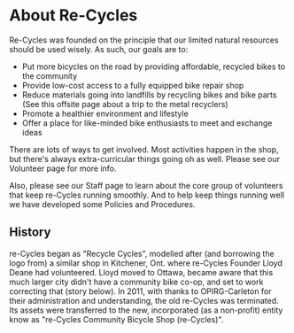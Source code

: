 # About Re-Cycles

Re-Cycles was founded on the principle that our limited natural resources should be used wisely. As such, our goals are to:

- Put more bicycles on the road by providing affordable, recycled bikes to the community
- Provide low-cost access to a fully equipped bike repair shop
- Reduce materials going into landfills by recycling bikes and bike parts (See this offsite page about a trip to the metal recyclers)
- Promote a healthier environment and lifestyle
- Offer a place for like-minded bike enthusiasts to meet and exchange ideas

There are lots of ways to get involved. Most activities happen in the shop, but there's always extra-curricular things going oh as well. Please see our Volunteer page for more info.

Also, please see our Staff page to learn about the core group of volunteers that keep re-Cycles running smoothly. And to help keep things running well we have developed some Policies and Procedures.

## History

re-Cycles began as "Recycle Cycles", modelled after (and borrowing the logo from) a similar shop in Kitchener, Ont. where re-Cycles Founder Lloyd Deane had volunteered. Lloyd moved to Ottawa, became aware that this much larger city didn't have a community bike co-op, and set to work correcting that (story below). In 2011, with thanks to OPIRG-Carleton for their administration and understanding, the old re-Cycles was terminated. Its assets were transferred to the new, incorporated (as a non-profit) entity know as "re-Cycles Community Bicycle Shop (re-Cycles)".
